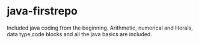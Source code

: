 # java-firstrepo
Included java coding from the beginning.
Arithmetic, numerical and literals, data type,code blocks and all the java basics are included.
